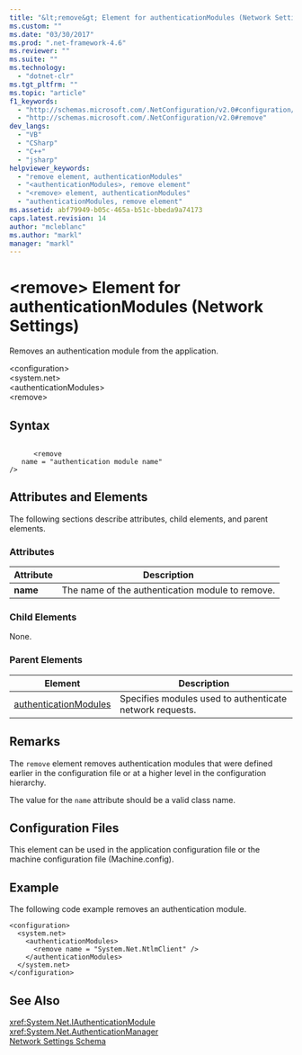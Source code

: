 ```yaml
---
title: "&lt;remove&gt; Element for authenticationModules (Network Settings) | Microsoft Docs"
ms.custom: ""
ms.date: "03/30/2017"
ms.prod: ".net-framework-4.6"
ms.reviewer: ""
ms.suite: ""
ms.technology: 
  - "dotnet-clr"
ms.tgt_pltfrm: ""
ms.topic: "article"
f1_keywords: 
  - "http://schemas.microsoft.com/.NetConfiguration/v2.0#configuration/system.net/authenticationModules/remove"
  - "http://schemas.microsoft.com/.NetConfiguration/v2.0#remove"
dev_langs: 
  - "VB"
  - "CSharp"
  - "C++"
  - "jsharp"
helpviewer_keywords: 
  - "remove element, authenticationModules"
  - "<authenticationModules>, remove element"
  - "<remove> element, authenticationModules"
  - "authenticationModules, remove element"
ms.assetid: abf79949-b05c-465a-b51c-bbeda9a74173
caps.latest.revision: 14
author: "mcleblanc"
ms.author: "markl"
manager: "markl"
---
```

# &lt;remove&gt; Element for authenticationModules (Network Settings)
Removes an authentication module from the application.  
  
 \<configuration>  
\<system.net>  
\<authenticationModules>  
\<remove>  
  
## Syntax  
  
```  
  
      <remove   
   name = "authentication module name"   
/>  
```  
  
## Attributes and Elements  
 The following sections describe attributes, child elements, and parent elements.  
  
### Attributes  
  
|**Attribute**|**Description**|  
|-------------------|---------------------|  
|**name**|The name of the authentication module to remove.|  
  
### Child Elements  
 None.  
  
### Parent Elements  
  
|**Element**|**Description**|  
|-----------------|---------------------|  
|[authenticationModules](../../../../../docs/framework/configuring-apps/file-schema/network/authenticationmodules-element-network-settings.md)|Specifies modules used to authenticate network requests.|  
  
## Remarks  
 The `remove` element removes authentication modules that were defined earlier in the configuration file or at a higher level in the configuration hierarchy.  
  
 The value for the `name` attribute should be a valid class name.  
  
## Configuration Files  
 This element can be used in the application configuration file or the machine configuration file (Machine.config).  
  
## Example  
 The following code example removes an authentication module.  
  
```  
<configuration>  
  <system.net>  
    <authenticationModules>  
      <remove name = "System.Net.NtlmClient" />  
    </authenticationModules>  
  </system.net>  
</configuration>  
```  
  
## See Also  
 <xref:System.Net.IAuthenticationModule>   
 <xref:System.Net.AuthenticationManager>   
 [Network Settings Schema](../../../../../docs/framework/configuring-apps/file-schema/network/network-settings-schema.md)